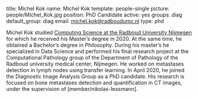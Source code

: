 title: Michel Kok
name: Michel Kok
template: people-single
picture: people/Michel_Kok.jpg
position: PhD Candidate
active: yes
groups: diag
default_group: diag
email: michel.kok@radboudumc.nl
type: phd

Michel Kok studied [Computing Science at the Radboud University Nijmegen](https://www.ru.nl/english/education/bachelors/computing-science/) for which he received his Master’s degree in 2020. At the same time, he obtained a Bachelor’s degree in Philosophy. During his master’s he specialized in Data Science and performed his final research project at the Computational Pathology group of the Department of Pathology of the Radboud university medical center, Nijmegen. He worked on metastases detection in lymph nodes using transfer learning. In April 2020, he joined the Diagnostic Image Analysis Group as a PhD candidate. His research is focused on bone metastases detection and quantification in CT images, under the supervision of [member/nikolas-lessmann].
